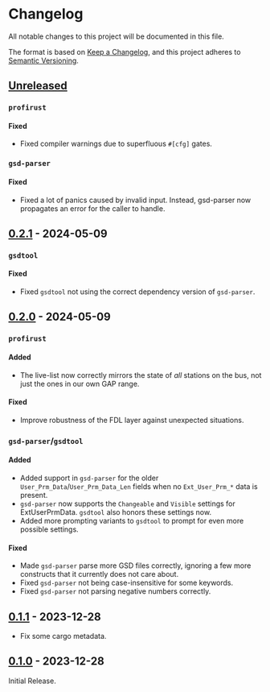 # Changelog
All notable changes to this project will be documented in this file.

The format is based on [Keep a Changelog](https://keepachangelog.com/en/1.0.0/),
and this project adheres to [Semantic Versioning](https://semver.org/spec/v2.0.0.html).

## [Unreleased]
### `profirust`
#### Fixed
- Fixed compiler warnings due to superfluous `#[cfg]` gates.

### `gsd-parser`
#### Fixed
- Fixed a lot of panics caused by invalid input.  Instead, gsd-parser now
  propagates an error for the caller to handle.


## [0.2.1] - 2024-05-09
### `gsdtool`
#### Fixed
- Fixed `gsdtool` not using the correct dependency version of `gsd-parser`.


## [0.2.0] - 2024-05-09
### `profirust`
#### Added
- The live-list now correctly mirrors the state of _all_ stations on the bus,
  not just the ones in our own GAP range.
#### Fixed
- Improve robustness of the FDL layer against unexpected situations.

### `gsd-parser`/`gsdtool`
#### Added
- Added support in `gsd-parser` for the older
  `User_Prm_Data`/`User_Prm_Data_Len` fields when no `Ext_User_Prm_*` data is
  present.
- `gsd-parser` now supports the `Changeable` and `Visible` settings for
  ExtUserPrmData.  `gsdtool` also honors these settings now.
- Added more prompting variants to `gsdtool` to prompt for even more possible
  settings.

#### Fixed
- Made `gsd-parser` parse more GSD files correctly, ignoring a few more
  constructs that it currently does not care about.
- Fixed `gsd-parser` not being case-insensitive for some keywords.
- Fixed `gsd-parser` not parsing negative numbers correctly.


## [0.1.1] - 2023-12-28
- Fix some cargo metadata.


## [0.1.0] - 2023-12-28
Initial Release.


[Unreleased]: https://github.com/rahix/profirust/compare/v0.2.1...HEAD
[0.2.1]: https://github.com/rahix/profirust/compare/v0.2.0...v0.2.1
[0.2.0]: https://github.com/rahix/profirust/compare/v0.1.1...v0.2.0
[0.1.1]: https://github.com/rahix/profirust/compare/v0.1.0...v0.1.1
[0.1.0]: https://github.com/rahix/profirust/releases/tag/v0.1.0

